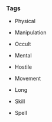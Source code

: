 
### Tags

-   Physical
    
-   Manipulation
    
-   Occult
    
-   Mental
    
-   Hostile
    
-   Movement
    
-   Long
    
-   Skill
    
-   Spell